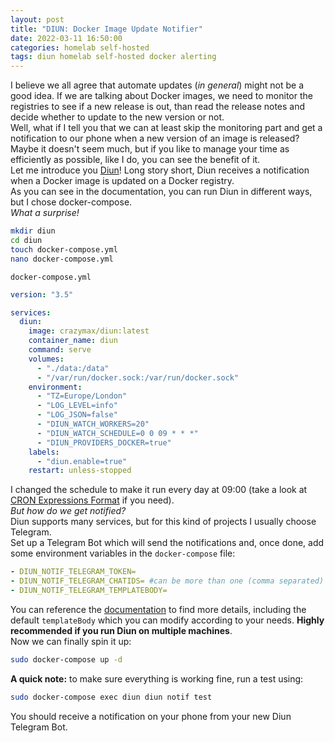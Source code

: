 ```yaml
---
layout: post
title: "DIUN: Docker Image Update Notifier"
date: 2022-03-11 16:50:00
categories: homelab self-hosted
tags: diun homelab self-hosted docker alerting
---
```


I believe we all agree that automate updates (_in general_) might not be a good idea. If we are talking about Docker images, we need to
monitor the registries to see if a new release is out, than read the release notes and decide whether to update to the new version or not.\
Well, what if I tell you that we can at least skip the monitoring part and get a notification to our phone when a new version of an image is released?
Maybe it doesn't seem much, but if you like to manage your time as efficiently as possible, like I do, you can see the benefit of it.\
Let me introduce you [Diun](https://crazymax.dev/diun/)! Long story short, Diun receives a notification when a Docker image
is updated on a Docker registry.\
As you can see in the documentation, you can run Diun in different ways, but I chose docker-compose.\
_What a surprise!_
```bash
mkdir diun
cd diun
touch docker-compose.yml
nano docker-compose.yml
```
`docker-compose.yml`
```yaml
version: "3.5"

services:
  diun:
    image: crazymax/diun:latest
    container_name: diun
    command: serve
    volumes:
      - "./data:/data"
      - "/var/run/docker.sock:/var/run/docker.sock"
    environment:
      - "TZ=Europe/London"
      - "LOG_LEVEL=info"
      - "LOG_JSON=false"
      - "DIUN_WATCH_WORKERS=20"
      - "DIUN_WATCH_SCHEDULE=0 0 09 * * *"
      - "DIUN_PROVIDERS_DOCKER=true"
    labels:
      - "diun.enable=true"
    restart: unless-stopped
```
I changed the schedule to make it run every day at 09:00 (take a look at [CRON Expressions Format](https://pkg.go.dev/github.com/robfig/cron#hdr-CRON_Expression_Format)
if you need). \
_But how do we get notified?_\
Diun supports many services, but for this kind of projects I usually choose Telegram.\
Set up a Telegram Bot which will send the notifications and, once done, add some environment variables in the `docker-compose` file:
```yaml
- DIUN_NOTIF_TELEGRAM_TOKEN=
- DIUN_NOTIF_TELEGRAM_CHATIDS= #can be more than one (comma separated)
- DIUN_NOTIF_TELEGRAM_TEMPLATEBODY=
```
You can reference the [documentation](https://crazymax.dev/diun/notif/telegram/) to find more details, including the
default `templateBody` which you can modify according to your needs. **Highly recommended if you run Diun on multiple machines**.\
Now we can finally spin it up:
```bash
sudo docker-compose up -d
```
**A quick note:** to make sure everything is working fine, run a test using:
```bash
sudo docker-compose exec diun diun notif test
```
You should receive a notification on your phone from your new Diun Telegram Bot.
